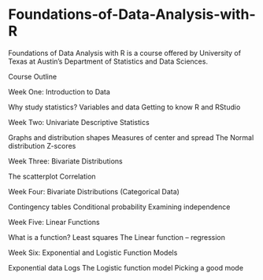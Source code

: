 # Foundations-of-Data-Analysis-with-R

Foundations of Data Analysis with R is a course offered by University of Texas at Austin’s Department of Statistics and Data Sciences.

Course Outline

Week One: Introduction to Data

Why study statistics?
Variables and data
Getting to know R and RStudio

Week Two: Univariate Descriptive Statistics

Graphs and distribution shapes
Measures of center and spread
The Normal distribution
Z-scores 

Week Three: Bivariate Distributions

The scatterplot
Correlation

Week Four: Bivariate Distributions (Categorical Data)

Contingency tables
Conditional probability
Examining independence

Week Five: Linear Functions

What is a function?
Least squares
The Linear function – regression 

Week Six: Exponential and Logistic Function Models

Exponential data
Logs
The Logistic function model
Picking a good mode
